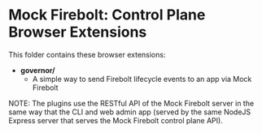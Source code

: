 Mock Firebolt: Control Plane Browser Extensions
===============================================

This folder contains these browser extensions:

- **governor/**
	 - A simple way to send Firebolt lifecycle events to an app via Mock Firebolt


NOTE: The plugins use the RESTful API of the Mock Firebolt server in the same way that the CLI and web admin app (served by the same NodeJS Express server that serves the Mock Firebolt control plane API).
